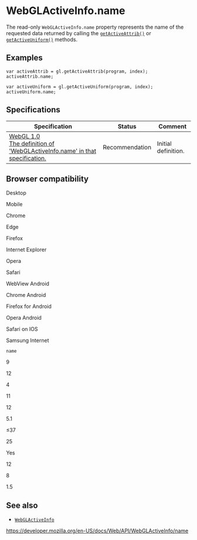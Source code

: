 WebGLActiveInfo.name
====================

The read-only `WebGLActiveInfo.name` property represents the name of the requested data returned by calling the [`getActiveAttrib()`](../webglrenderingcontext/getactiveattrib) or [`getActiveUniform()`](../webglrenderingcontext/getactiveuniform) methods.

Examples
--------

    var activeAttrib = gl.getActiveAttrib(program, index);
    activeAttrib.name;

    var activeUniform = gl.getActiveUniform(program, index);
    activeUniform.name;

Specifications
--------------

<table><thead><tr class="header"><th>Specification</th><th>Status</th><th>Comment</th></tr></thead><tbody><tr class="odd"><td><a href="https://www.khronos.org/registry/webgl/specs/latest/1.0/#DOM-WebGLActiveInfo-name">WebGL 1.0<br />
<span class="small">The definition of 'WebGLActiveInfo.name' in that specification.</span></a></td><td><span class="spec-rec">Recommendation</span></td><td>Initial definition.</td></tr></tbody></table>

Browser compatibility
---------------------

Desktop

Mobile

Chrome

Edge

Firefox

Internet Explorer

Opera

Safari

WebView Android

Chrome Android

Firefox for Android

Opera Android

Safari on IOS

Samsung Internet

`name`

9

12

4

11

12

5.1

≤37

25

Yes

12

8

1.5

See also
--------

-   [`WebGLActiveInfo`](../webglactiveinfo)

<a href="https://developer.mozilla.org/en-US/docs/Web/API/WebGLActiveInfo/name" class="_attribution-link">https://developer.mozilla.org/en-US/docs/Web/API/WebGLActiveInfo/name</a>
